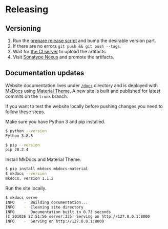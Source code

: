 # Releasing

## Versioning

1. Run the [prepare release script](https://github.com/MiSikora/Ruler/blob/trunk/prepare-release.sh) and bump the desirable version part.
2. If there are no errors `git push && git push --tags`.
3. Wait for [the CI server](https://github.com/MiSikora/Ruler/actions) to upload the artifacts.
4. Visit [Sonatype Nexus](https://oss.sonatype.org) and promote the artifacts.

## Documentation updates

Website documentation lives under [`/docs`](https://github.com/MiSikora/Ruler/tree/trunk/docs) directory and is deployed with [MkDocs](https://www.mkdocs.org/) using [Material Theme](https://squidfunk.github.io/mkdocs-material/). A new site is built and published for latest commits on the `trunk` branch.

If you want to test the website locally before pushing changes you need to follow these steps.

Make sure you have Python 3 and pip installed.

```sh
$ python --version
Python 3.8.5

$ pip --version
pip 20.2.4
```

Install MkDocs and Material Theme.

```sh
$ pip install mkdocs mkdocs-material
$ mkdocs --version
mkdocs, version 1.1.2
```

Run the site locally.

```sh
$ mkdocs serve
INFO    -  Building documentation...
INFO    -  Cleaning site directory
INFO    -  Documentation built in 0.73 seconds
[I 201026 22:51:56 server:335] Serving on http://127.0.0.1:8000
INFO    -  Serving on http://127.0.0.1:8000
```
